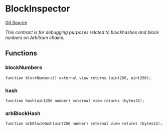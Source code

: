# BlockInspector
[Git Source](https://github.com//PermissionlessGames/degen-casino/blob/359fb5ca068441be1393aafb66f2fb36347d9cd5/src/BlockInspector.sol)

*This contract is for debugging purposes related to blockhashes and block nunbers on Arbitrum chains.*


## Functions
### blockNumbers


```solidity
function blockNumbers() external view returns (uint256, uint256);
```

### hash


```solidity
function hash(uint256 number) external view returns (bytes32);
```

### arbBlockHash


```solidity
function arbBlockHash(uint256 number) external view returns (bytes32);
```


